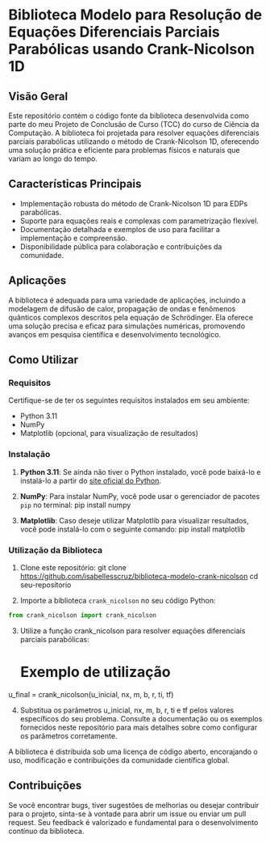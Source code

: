 # Biblioteca Modelo para Resolução de Equações Diferenciais Parciais Parabólicas usando Crank-Nicolson 1D

## Visão Geral

Este repositório contém o código fonte da biblioteca desenvolvida como parte do meu Projeto de Conclusão de Curso (TCC) do curso de Ciência da Computação. A biblioteca foi projetada para resolver equações diferenciais parciais parabólicas utilizando o método de Crank-Nicolson 1D, oferecendo uma solução prática e eficiente para problemas físicos e naturais que variam ao longo do tempo.

## Características Principais

- Implementação robusta do método de Crank-Nicolson 1D para EDPs parabólicas.
- Suporte para equações reais e complexas com parametrização flexível.
- Documentação detalhada e exemplos de uso para facilitar a implementação e compreensão.
- Disponibilidade pública para colaboração e contribuições da comunidade.

## Aplicações

A biblioteca é adequada para uma variedade de aplicações, incluindo a modelagem de difusão de calor, propagação de ondas e fenômenos quânticos complexos descritos pela equação de Schrödinger. Ela oferece uma solução precisa e eficaz para simulações numéricas, promovendo avanços em pesquisa científica e desenvolvimento tecnológico.

## Como Utilizar

### Requisitos

Certifique-se de ter os seguintes requisitos instalados em seu ambiente:

- Python 3.11
- NumPy
- Matplotlib (opcional, para visualização de resultados)

### Instalação

1. **Python 3.11**: Se ainda não tiver o Python instalado, você pode baixá-lo e instalá-lo a partir do [site oficial do Python](https://www.python.org/).

2. **NumPy**: Para instalar NumPy, você pode usar o gerenciador de pacotes `pip` no terminal: pip install numpy

3. **Matplotlib**: Caso deseje utilizar Matplotlib para visualizar resultados, você pode instalá-lo com o seguinte comando: pip install matplotlib


### Utilização da Biblioteca

1. Clone este repositório: git clone https://github.com/isabellesscruz/biblioteca-modelo-crank-nicolson
cd seu-repositorio

2. Importe a biblioteca `crank_nicolson` no seu código Python:

```python
from crank_nicolson import crank_nicolson
```

3. Utilize a função crank_nicolson para resolver equações diferenciais parciais parabólicas:

   # Exemplo de utilização
u_final = crank_nicolson(u_inicial, nx, m, b, r, ti, tf)

4. Substitua os parâmetros u_inicial, nx, m, b, r, ti e tf pelos valores específicos do seu problema. Consulte a documentação ou os exemplos fornecidos neste repositório para mais detalhes sobre como configurar os parâmetros corretamente.


A biblioteca é distribuída sob uma licença de código aberto, encorajando o uso, modificação e contribuições da comunidade científica global.

## Contribuições

Se você encontrar bugs, tiver sugestões de melhorias ou desejar contribuir para o projeto, sinta-se à vontade para abrir um issue ou enviar um pull request. Seu feedback é valorizado e fundamental para o desenvolvimento contínuo da biblioteca.
